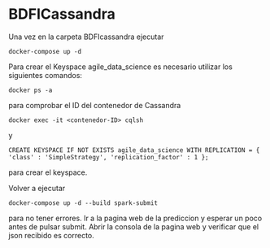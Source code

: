 # BDFICassandra

Una vez en la carpeta BDFIcassandra ejecutar
```
docker-compose up -d
```
Para crear el Keyspace agile_data_science es necesario utilizar los siguientes comandos:
```
docker ps -a  
```
para comprobar el ID del contenedor de Cassandra
```
docker exec -it <contenedor-ID> cqlsh
```
y
```
CREATE KEYSPACE IF NOT EXISTS agile_data_science WITH REPLICATION = { 'class' : 'SimpleStrategy', 'replication_factor' : 1 };
```
para crear el keyspace. 

Volver a ejecutar 
```
docker-compose up -d --build spark-submit
```
para no tener errores.
Ir a la pagina web de la prediccion y esperar un poco antes de pulsar submit.
Abrir la consola de la pagina web y verificar que el json recibido es correcto.
